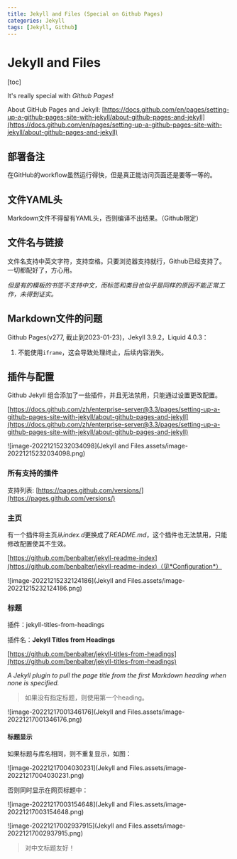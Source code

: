 ```yaml
---
title: Jekyll and Files (Special on Github Pages)
categories: Jekyll
tags: [Jekyll, Github]
---
```


# Jekyll and Files

[toc]

It's really special with *Github Pages*!

About GitHub Pages and Jekyll: [https://docs.github.com/en/pages/setting-up-a-github-pages-site-with-jekyll/about-github-pages-and-jekyll](https://docs.github.com/en/pages/setting-up-a-github-pages-site-with-jekyll/about-github-pages-and-jekyll)

## 部署备注

在GitHub的workflow虽然运行得快，但是真正能访问页面还是要等一等的。

## 文件YAML头

Markdown文件不得留有YAML头，否则编译不出结果。（Github限定）

## 文件名与链接

文件名支持中英文字符，支持空格。只要浏览器支持就行，Github已经支持了。一切都配好了，方心用。

*但是有的模板的书签不支持中文，而标签和类目也似乎是同样的原因不能正常工作，未得到证实。*

## Markdown文件的问题

Github Pages(v277, 截止到2023-01-23)，Jekyll 3.9.2，Liquid 4.0.3：

1. 不能使用`iframe`，这会导致处理终止，后续内容消失。

## 插件与配置

Github Jekyll 组合添加了一些插件，并且无法禁用，只能通过设置更改配置。

[https://docs.github.com/zh/enterprise-server@3.3/pages/setting-up-a-github-pages-site-with-jekyll/about-github-pages-and-jekyll](https://docs.github.com/zh/enterprise-server@3.3/pages/setting-up-a-github-pages-site-with-jekyll/about-github-pages-and-jekyll)

![image-20221215232034098](Jekyll and Files.assets/image-20221215232034098.png)

### 所有支持的插件

支持列表: [https://pages.github.com/versions/](https://pages.github.com/versions/)

### 主页

有一个插件将主页从*index.d*更换成了*README.md*，这个插件也无法禁用，只能修改配置使其不生效。

[https://github.com/benbalter/jekyll-readme-index](https://github.com/benbalter/jekyll-readme-index)（见*Configuration*）

![image-20221215232124186](Jekyll and Files.assets/image-20221215232124186.png)

### 标题

插件：jekyll-titles-from-headings

插件名：**Jekyll Titles from Headings**

[https://github.com/benbalter/jekyll-titles-from-headings](https://github.com/benbalter/jekyll-titles-from-headings)

*A Jekyll plugin to pull the page title from the first Markdown heading when none is specified.* 

> 如果没有指定标题，则使用第一个heading。

![image-20221217001346176](Jekyll and Files.assets/image-20221217001346176.png)

#### 标题显示

如果标题与库名相同，则不重复显示，如图：

![image-20221217004030231](Jekyll and Files.assets/image-20221217004030231.png)

否则同时显示在网页标题中：

![image-20221217003154648](Jekyll and Files.assets/image-20221217003154648.png)

![image-20221217002937915](Jekyll and Files.assets/image-20221217002937915.png)

> 对中文标题友好！